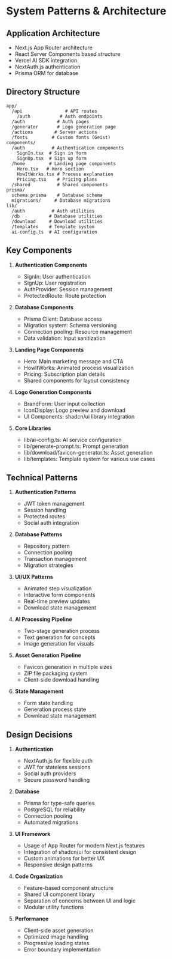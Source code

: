 # System Patterns & Architecture

## Application Architecture
- Next.js App Router architecture
- React Server Components based structure
- Vercel AI SDK integration
- NextAuth.js authentication
- Prisma ORM for database

## Directory Structure
```
app/
  /api                # API routes
    /auth           # Auth endpoints
  /auth            # Auth pages
  /generator       # Logo generation page
  /actions        # Server actions
  /fonts         # Custom fonts (Geist)
components/
  /auth          # Authentication components
    SignIn.tsx  # Sign in form
    SignUp.tsx  # Sign up form
  /home         # Landing page components
    Hero.tsx   # Hero section
    HowItWorks.tsx # Process explanation
    Pricing.tsx    # Pricing plans
  /shared          # Shared components
prisma/
  schema.prisma    # Database schema
  migrations/     # Database migrations
lib/
  /auth          # Auth utilities
  /db           # Database utilities
  /download     # Download utilities
  /templates    # Template system
  ai-config.ts  # AI configuration
```

## Key Components
1. **Authentication Components**
   - SignIn: User authentication
   - SignUp: User registration
   - AuthProvider: Session management
   - ProtectedRoute: Route protection

2. **Database Components**
   - Prisma Client: Database access
   - Migration system: Schema versioning
   - Connection pooling: Resource management
   - Data validation: Input sanitization

3. **Landing Page Components**
   - Hero: Main marketing message and CTA
   - HowItWorks: Animated process visualization
   - Pricing: Subscription plan details
   - Shared components for layout consistency

4. **Logo Generation Components**
   - BrandForm: User input collection
   - IconDisplay: Logo preview and download
   - UI Components: shadcn/ui library integration

5. **Core Libraries**
   - lib/ai-config.ts: AI service configuration
   - lib/generate-prompt.ts: Prompt generation
   - lib/download/favicon-generator.ts: Asset generation
   - lib/templates: Template system for various use cases

## Technical Patterns
1. **Authentication Patterns**
   - JWT token management
   - Session handling
   - Protected routes
   - Social auth integration

2. **Database Patterns**
   - Repository pattern
   - Connection pooling
   - Transaction management
   - Migration strategies

3. **UI/UX Patterns**
   - Animated step visualization
   - Interactive form components
   - Real-time preview updates
   - Download state management

4. **AI Processing Pipeline**
   - Two-stage generation process
   - Text generation for concepts
   - Image generation for visuals

5. **Asset Generation Pipeline**
   - Favicon generation in multiple sizes
   - ZIP file packaging system
   - Client-side download handling

6. **State Management**
   - Form state handling
   - Generation process state
   - Download state management

## Design Decisions
1. **Authentication**
   - NextAuth.js for flexible auth
   - JWT for stateless sessions
   - Social auth providers
   - Secure password handling

2. **Database**
   - Prisma for type-safe queries
   - PostgreSQL for reliability
   - Connection pooling
   - Automated migrations

3. **UI Framework**
   - Usage of App Router for modern Next.js features
   - Integration of shadcn/ui for consistent design
   - Custom animations for better UX
   - Responsive design patterns

4. **Code Organization**
   - Feature-based component structure
   - Shared UI component library
   - Separation of concerns between UI and logic
   - Modular utility functions

5. **Performance**
   - Client-side asset generation
   - Optimized image handling
   - Progressive loading states
   - Error boundary implementation